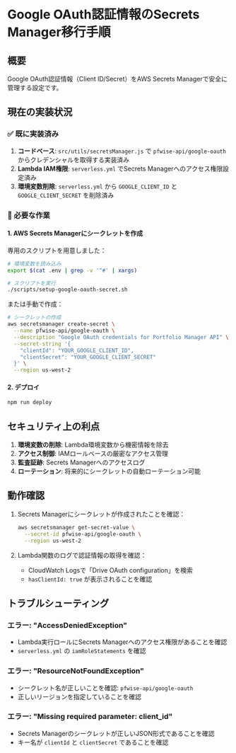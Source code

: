 # Google OAuth認証情報のSecrets Manager移行手順

## 概要
Google OAuth認証情報（Client ID/Secret）をAWS Secrets Managerで安全に管理する設定です。

## 現在の実装状況

### ✅ 既に実装済み
1. **コードベース**: `src/utils/secretsManager.js` で `pfwise-api/google-oauth` からクレデンシャルを取得する実装済み
2. **Lambda IAM権限**: `serverless.yml` でSecrets Managerへのアクセス権限設定済み
3. **環境変数削除**: `serverless.yml` から `GOOGLE_CLIENT_ID` と `GOOGLE_CLIENT_SECRET` を削除済み

### 🔧 必要な作業

#### 1. AWS Secrets Managerにシークレットを作成

専用のスクリプトを用意しました：

```bash
# 環境変数を読み込み
export $(cat .env | grep -v '^#' | xargs)

# スクリプトを実行
./scripts/setup-google-oauth-secret.sh
```

または手動で作成：

```bash
# シークレットの作成
aws secretsmanager create-secret \
  --name pfwise-api/google-oauth \
  --description "Google OAuth credentials for Portfolio Manager API" \
  --secret-string '{
    "clientId": "YOUR_GOOGLE_CLIENT_ID",
    "clientSecret": "YOUR_GOOGLE_CLIENT_SECRET"
  }' \
  --region us-west-2
```

#### 2. デプロイ

```bash
npm run deploy
```

## セキュリティ上の利点

1. **環境変数の削除**: Lambda環境変数から機密情報を除去
2. **アクセス制御**: IAMロールベースの厳密なアクセス管理
3. **監査証跡**: Secrets Managerへのアクセスログ
4. **ローテーション**: 将来的にシークレットの自動ローテーション可能

## 動作確認

1. Secrets Managerにシークレットが作成されたことを確認：
   ```bash
   aws secretsmanager get-secret-value \
     --secret-id pfwise-api/google-oauth \
     --region us-west-2
   ```

2. Lambda関数のログで認証情報の取得を確認：
   - CloudWatch Logsで「Drive OAuth configuration」を検索
   - `hasClientId: true` が表示されることを確認

## トラブルシューティング

### エラー: "AccessDeniedException"
- Lambda実行ロールにSecrets Managerへのアクセス権限があることを確認
- `serverless.yml` の `iamRoleStatements` を確認

### エラー: "ResourceNotFoundException"
- シークレット名が正しいことを確認: `pfwise-api/google-oauth`
- 正しいリージョンを指定していることを確認

### エラー: "Missing required parameter: client_id"
- Secrets Managerのシークレットが正しいJSON形式であることを確認
- キー名が `clientId` と `clientSecret` であることを確認